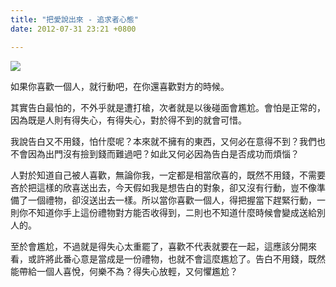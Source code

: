 ```yaml
---
title: "把愛說出來 - 追求者心態"
date: 2012-07-31 23:21 +0800

---
```


![](/images/ring.jpg)

如果你喜歡一個人，就行動吧，在你還喜歡對方的時候。

其實告白最怕的，不外乎就是遭打槍，次者就是以後碰面會尷尬。會怕是正常的，因為既是人則有得失心，有得失心，對於得不到的就會可惜。

我說告白又不用錢，怕什麼呢？本來就不擁有的東西，又何必在意得不到？我們也不會因為出門沒有撿到錢而難過吧？如此又何必因為告白是否成功而煩惱？

人對於知道自己被人喜歡，無論你我，一定都是相當欣喜的，既然不用錢，不需要吝於把這樣的欣喜送出去，今天假如我是想告白的對象，卻又沒有行動，豈不像準備了一個禮物，卻沒送出去一樣。所以當你喜歡一個人，得把握當下趕緊行動，一則你不知道你手上這份禮物對方能否收得到，二則也不知道什麼時候會變成送給別人的。

至於會尷尬，不過就是得失心太重罷了，喜歡不代表就要在一起，這應該分開來看，或許將此番心意是當成是一份禮物，也就不會這麼尷尬了。告白不用錢，既然能帶給一個人喜悅，何樂不為？得失心放輕，又何懼尷尬？